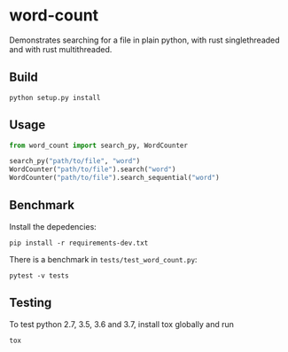 # word-count

Demonstrates searching for a file in plain python, with rust singlethreaded and with rust multithreaded. 

## Build

```shell
python setup.py install
```

## Usage

```python
from word_count import search_py, WordCounter

search_py("path/to/file", "word")
WordCounter("path/to/file").search("word")
WordCounter("path/to/file").search_sequential("word")
```

## Benchmark

Install the depedencies:

```shell
pip install -r requirements-dev.txt
```


There is a benchmark in `tests/test_word_count.py`:

```shell
pytest -v tests
```

## Testing

To test python 2.7, 3.5, 3.6 and 3.7, install tox globally and run 

```shell
tox
```
